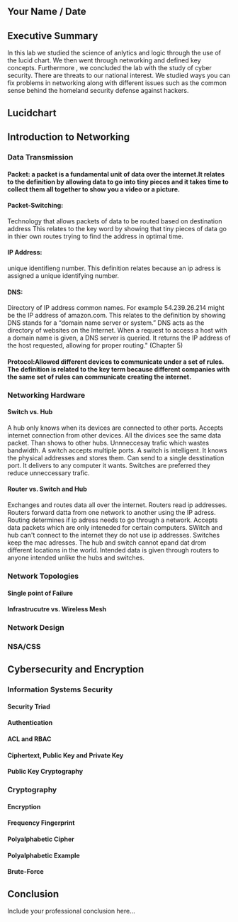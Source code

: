 ## Your Name / Date

## Executive Summary 
In this lab we studied the science of anlytics and logic through the use of the lucid chart. We then went through networking and defined key concepts. Furthermore , we concluded the lab with the study of cyber security. There are threats to our national interest. We studied ways you can fix problems in networking along with different issues such as the common sense behind the homeland security defense against hackers.
## Lucidchart

## Introduction to Networking

### Data Transmission
#### Packet: a packet is a fundamental unit of data over the internet.It relates to the definition by allowing data to go into tiny pieces and it takes time to collect them all together to show you a video or a picture. 

#### Packet-Switching:
Technology that allows packets of data to be routed based on destination address This relates to the key word by showing that tiny pieces of data go in thier own routes trying to find the address in optimal time. 

#### IP Address:
unique identifieng number. This definition relates because an ip adress is assigned a unique identifying number.

#### DNS:
Directory of IP address common names.  For example 54.239.26.214 might be the IP address of amazon.com. This relates to the definition by showing DNS stands for a “domain name server or system.” DNS acts as the directory of websites on the Internet. When a request to access a host with a domain name is given, a DNS server is queried. It returns the IP address of the host requested, allowing for proper routing." (Chapter 5)

#### Protocol:Allowed different devices to communicate under a set of rules. The definition is related to the key term because different companies with the same set of rules can communicate creating the internet. 

### Networking Hardware
#### Switch vs. Hub
A hub only knows when its devices are connected to other ports. Accepts internet connection from other devices. All the divices see the same data packet. Than shows to other hubs. Unnneccesay trafic which wastes bandwidth. A switch accepts multiple ports. A switch is intelligent. It knows the physical addresses and stores them. Can send to a single desstination port.  It delivers to any computer it wants. Switches are preferred they reduce unneccessary trafic.
#### Router vs. Switch and Hub
Exchanges and routes data all over the internet. Routers read ip addresses. Routers forward datta from one network to another using the IP adress.  Routing determines if ip adress needs to go through a network. Accepts data packets which are only inteneded for certain computers. SWitch and hub can't connect to the internet they do not use ip addresses. Switches keep the mac adresses.  The hub and switch cannot epand dat drom different locations in the world. Intended data is given through routers to anyone intended unlike the hubs and switches. 
### Network Topologies
#### Single point of Failure
#### Infrastrucutre vs. Wireless Mesh
### Network Design
### NSA/CSS

## Cybersecurity and Encryption

### Information Systems Security

#### Security Triad
#### Authentication
#### ACL and RBAC
#### Ciphertext, Public Key and Private Key
#### Public Key Cryptography

### Cryptography
#### Encryption
#### Frequency Fingerprint
#### Polyalphabetic Cipher
#### Polyalphabetic Example

#### Brute-Force

## Conclusion
Include your professional conclusion here...

